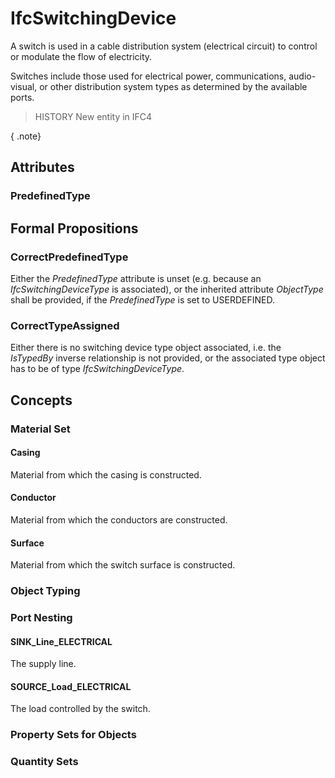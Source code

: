 # IfcSwitchingDevice

A switch is used in a cable distribution system (electrical circuit) to control or modulate the flow of electricity.<!-- end of definition -->

Switches include those used for electrical power, communications, audio-visual, or other distribution system types as determined by the available ports.

> HISTORY  New entity in IFC4

{ .note}
>

## Attributes

### PredefinedType


## Formal Propositions

### CorrectPredefinedType
Either the _PredefinedType_ attribute is unset (e.g. because an _IfcSwitchingDeviceType_ is associated), or the inherited attribute _ObjectType_ shall be provided, if the _PredefinedType_ is set to USERDEFINED.

### CorrectTypeAssigned
Either there is no switching device type object associated, i.e. the _IsTypedBy_ inverse relationship is not provided, or the associated type object has to be of type _IfcSwitchingDeviceType_.

## Concepts

### Material Set



#### Casing

Material from which the casing is constructed.

#### Conductor

Material from which the conductors are constructed.

#### Surface

Material from which the switch surface is constructed.

### Object Typing



### Port Nesting



#### SINK_Line_ELECTRICAL

The supply line.

#### SOURCE_Load_ELECTRICAL

The load controlled by the switch.

### Property Sets for Objects



### Quantity Sets



